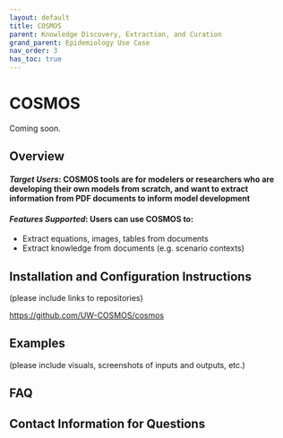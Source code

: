 ```yaml
---
layout: default
title: COSMOS
parent: Knowledge Discovery, Extraction, and Curation
grand_parent: Epidemiology Use Case
nav_order: 3
has_toc: true
---
```

# COSMOS

Coming soon.

## Overview
#### *Target Users*: COSMOS tools are for modelers or researchers who are developing their own models from scratch, and want to extract information from PDF documents to inform model development
#### *Features Supported*: Users can use COSMOS to:
* Extract equations, images, tables from documents
* Extract knowledge from documents (e.g. scenario contexts)


## Installation and Configuration Instructions
(please include links to repositories)

https://github.com/UW-COSMOS/cosmos 

## Examples
(please include visuals, screenshots of inputs and outputs, etc.)

## FAQ

## Contact Information for Questions